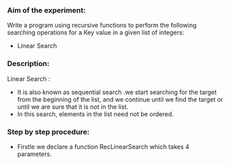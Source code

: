 ### Aim of the experiment:
Write a program using recursive functions to perform the following searching operations for a Key value in a given list of integers:
- Linear Search
### Description:
Linear Search :
- It is also known as sequential search .we start searching for the target from the beginning of the list, and we continue until we find the target or until we are sure that it is not in the list.
- In this search, elements in the list need not be ordered.
### Step by step procedure:
- Firstle we declare a function RecLinearSearch which takes 4 parameters.


